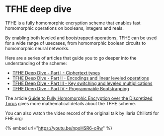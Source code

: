 # TFHE deep dive

TFHE is a fully homomorphic encryption scheme that enables fast homomorphic operations on booleans, integers and reals.

By enabling both leveled and bootstrapped operations, TFHE can be used for a wide range of usecases, from homomorphic boolean circuits to homomorphic neural networks.

Here are a series of articles that guide you to go deeper into the understanding of the scheme:

* [TFHE Deep Dive - Part I - Ciphertext types](https://www.zama.ai/post/tfhe-deep-dive-part-1)
* [TFHE Deep Dive - Part II - Encodings and linear leveled operations](https://www.zama.ai/post/tfhe-deep-dive-part-2)
* [TFHE Deep Dive - Part III - Key switching and leveled multiplications](https://www.zama.ai/post/tfhe-deep-dive-part-3)
* [TFHE Deep Dive - Part IV - Programmable Bootstrapping](https://www.zama.ai/post/tfhe-deep-dive-part-4)

The article [Guide to Fully Homomorphic Encryption over the Discretized Torus](https://eprint.iacr.org/2021/1402.pdf) gives more mathematical details about the TFHE scheme.

You can also watch the video record of the original talk by Ilaria Chillotti for FHE.org:

{% embed url="https://youtu.be/npoHSR6-oRw" %}
